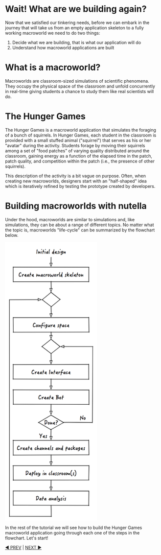 # Wait! What are we building again?

Now that we satisfied our tinkering needs, before we can embark in the journey that will take us from an empty application skeleton to a fully working macroworld we need to do two things:

1. Decide what we are building, that is what our application will do
2. Understand how macroworld applications are built 


# What is a macroworld?
Macroworlds are classroom-sized simulations of scientific phenomena. They occupy the physical space of the classroom and unfold concurrently in real-time giving students a chance to study them like real scientists will do.

# The Hunger Games
The Hunger Games is a macroworld application that simulates the foraging of a bunch of squirrels. In Hunger Games, each student in the classroom is provided with a small stuffed animal ("squirrel") that serves as his or her "avatar" during the activity. Students forage by moving their squirrels among a set of "food patches" of varying quality distributed around the classroom, gaining energy as a function of the elapsed time in the patch, patch quality, and competition within the patch (i.e., the presence of other squirrels). 

This description of the activity is a bit vague on purpose. Often, when creating new macroworlds, designers start with an "half-shaped" idea which is iteratively refined by testing the prototype created by developers.

# Building macroworlds with nutella
Under the hood, macroworlds are similar to simulations and, like simulations, they can be about a range of different topics. No matter what the topic is, macroworlds "life-cycle" can be summarized by the flowchart below.

<img src="images/dev_process.png" width="300" align="center">

In the rest of the tutorial we will see how to build the Hunger Games macroworld application going through each one of the steps in the flowchart. Let's start!

[:arrow_backward: PREV](tutorial_1.md) | [NEXT :arrow_forward:](tutorial_3.md)

